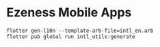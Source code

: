 # Ezeness Mobile Apps


```
flutter gen-l10n --template-arb-file=intl_en.arb
flutter pub global run intl_utils:generate
```